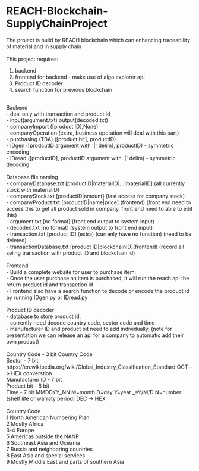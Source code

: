 # REACH-Blockchain-SupplyChainProject<br/>
The project is build by REACH blockchain which can enhancing traceability of material and  in supply chain <br/>
<br/>
This project requires:<br/>
1. backend<br/>
2. frontend for backend - make use of algo explorer api<br/> 
3. Product ID decoder<br/>
4. search function for previous blockchain<br/>
<br/>
Backend<br/>
- deal only with transaction and product id<br/>
- input(argument.txt) output(decoded.txt)<br/>
- companyImport ([product ID],None) <br/>
- companyOperation (extra, business operation will deal with this part)<br/>
- purchasing (TBA) ([product bit], productID)<br/>
- IDgen ([prodcutID argument with '|' delim], productID) - symmetric encoding<br/>
- IDread ([productID], productID argument with '|' delim) - symmetric decoding<br/>
<br/>
Database file naming<br/>
- companyDatabase.txt [productID|materialID|...|materialID] (all currently stock with materialID)<br/>
- companyStock.txt [productID|amount] (fast access for company stock)<br/>
- companyProduct.txt [productID|name|price] (frontend) (front end need to access this to get all product sold in company, front end need to able to edit this)<br/>
- argument.txt [no format] (front end output to system input)<br/>
- decoded.txt [no format] (system output to front end input)<br/>
- transaction.txt [product ID] (extra) (currenly have no function) (need to be deleted)<br/>
- transactionDatabase.txt [product ID|blockchainID](frontend) (record all seling transaction with product ID and blockchain id)<br/>
<br/>
Frontend<br/>
- Build a complete website for user to purchase item.<br/>
- Once the user purchase an item is purchased, it will run the reach api the return product id and transaction id<br/>
- Frontend also have a search function to decode or encode the product id by running IDgen.py or IDread.py<br/>
<br/>
Product ID decoder<br/>
- database to store product id,<br/>
- currently need decode country code, sector code and time<br/>
- manufacturer ID and product bit need to add individually, (note for presentation we can release an api for a company to automatic add their own product)<br/>
<br/>
Country Code - 3 bit Country Code<br/>
Sector - 7 bit https://en.wikipedia.org/wiki/Global_Industry_Classification_Standard OCT -> HEX converstion<br/>
Manufacturer ID - 7 bit<br/>
Product bit  - 8 bit<br/>
Time  - 7 bit MMDDYY_NN M=month D=day Y=year _=Y/M/D N=number (shelf life or warraty period) DEC -> HEX<br/>
<br/>
Country Code<br/>
1 North American Numbering Plan<br/>
2 Mostly Africa<br/>
3-4 Europe<br/>
5 Americas outside the NANP<br/>
6 Southeast Asia and Oceania<br/>
7 Russia and neighboring countries<br/>
8 East Asia and special services<br/>
9 Mostly Middle East and parts of southern Asia<br/>
